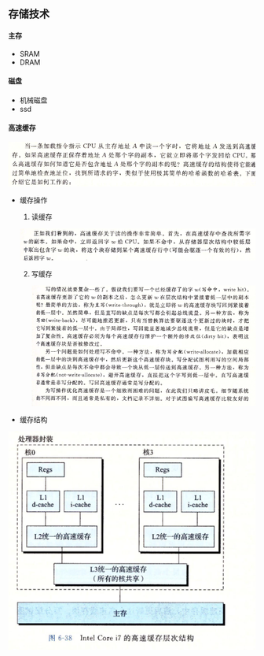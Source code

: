 ## 存储技术

#### 主存

* SRAM
* DRAM

#### 磁盘

* 机械磁盘
* ssd

#### 高速缓存

![image-20200609163943279](img/高速缓冲调用.png)

* 缓存操作

  1.  读缓存

     ![image-20200609164720113](img/读缓存.png)

  2. 写缓存

     ![image-20200609164821219](img/写缓存.png)

* 缓存结构

![image-20200609165030264](img/处理器缓存结构.png)







